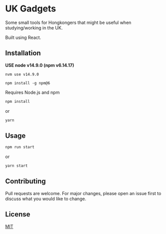 # UK Gadgets

Some small tools for Hongkongers that might be useful when studying/working in the UK.

Built using React.

## Installation

**USE node v14.9.0 (npm v6.14.17)**

`nvm use v14.9.0`

`npm install -g npm@6`

Requires Node.js and npm

```bash
npm install
```

or

```bash
yarn
```

## Usage

```bash
npm run start
```

or

```bash
yarn start
```

## Contributing
Pull requests are welcome. For major changes, please open an issue first to discuss what you would like to change.

## License
[MIT](https://choosealicense.com/licenses/mit/)